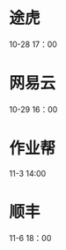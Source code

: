 # 途虎
10-28 17：00

# 网易云
10-29 16：00

# 作业帮
11-3 14:00
# 顺丰
11-6 18：00
<!--stackedit_data:
eyJoaXN0b3J5IjpbLTE1NjM3NTkzMiwzMDM4MDQxNSwtODQzMD
M1ODAzLDE2OTI5NDgwNTksLTc3OTgwNzIzNSwxNjU1NDI4MjYy
LC04NDU2NTI2MjMsMTYxNDM4MTYxNywxMjM2NTUzOTQ1LDE5MT
Q1ODc4OTMsMTQyMzcyOTg2OCwtMjA5NDg4MTM2NiwtMTk1MDM5
NzcyOCwxMzEzMTM4NTk5LC0xODk0ODU0NjI4LDEzOTg4MjQ4MT
ksLTExODQ1OTc2ODYsMTE1NzY5NTU4OSwtMTE4NDYwNTI4Niw0
OTA5NTIzMjFdfQ==
-->